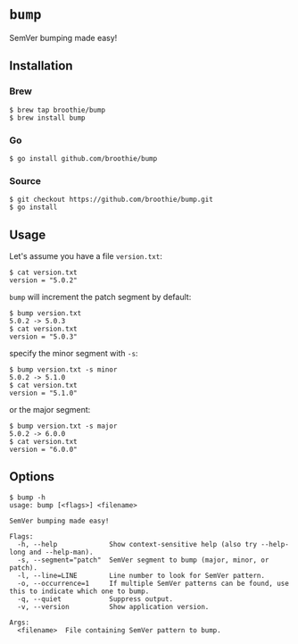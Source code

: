 # `bump`
SemVer bumping made easy!

## Installation
### Brew
```
$ brew tap broothie/bump
$ brew install bump
```

### Go
```
$ go install github.com/broothie/bump
```

### Source
```
$ git checkout https://github.com/broothie/bump.git
$ go install
```

## Usage
Let's assume you have a file `version.txt`:
```
$ cat version.txt
version = "5.0.2"
```

`bump` will increment the patch segment by default:
```
$ bump version.txt
5.0.2 -> 5.0.3
$ cat version.txt
version = "5.0.3"
```

specify the minor segment with `-s`:
```
$ bump version.txt -s minor
5.0.2 -> 5.1.0
$ cat version.txt
version = "5.1.0"
```

or the major segment: 
```
$ bump version.txt -s major
5.0.2 -> 6.0.0
$ cat version.txt
version = "6.0.0"
```

## Options
```
$ bump -h
usage: bump [<flags>] <filename>

SemVer bumping made easy!

Flags:
  -h, --help             Show context-sensitive help (also try --help-long and --help-man).
  -s, --segment="patch"  SemVer segment to bump (major, minor, or patch).
  -l, --line=LINE        Line number to look for SemVer pattern.
  -o, --occurrence=1     If multiple SemVer patterns can be found, use this to indicate which one to bump.
  -q, --quiet            Suppress output.
  -v, --version          Show application version.

Args:
  <filename>  File containing SemVer pattern to bump.

```
